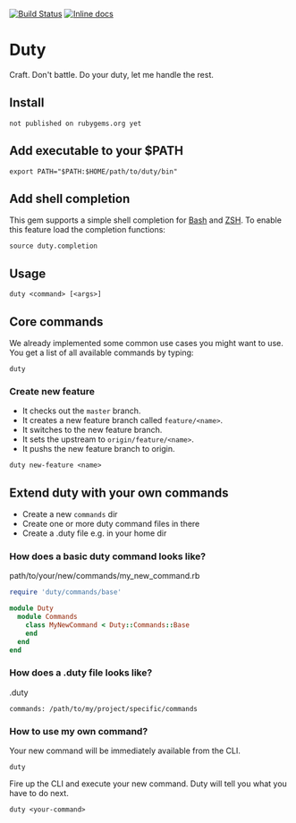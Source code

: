 [![Build Status](https://travis-ci.org/JanOwiesniak/duty.svg?branch=master)](https://travis-ci.org/JanOwiesniak/duty) [![Inline docs](http://inch-ci.org/github/JanOwiesniak/duty.svg?branch=master)](http://inch-ci.org/github/JanOwiesniak/duty)

# Duty

Craft.
Don't battle.
Do your duty, let me handle the rest.

## Install

```
not published on rubygems.org yet
```

## Add executable to your $PATH

```
export PATH="$PATH:$HOME/path/to/duty/bin"
```

## Add shell completion

This gem supports a simple shell completion for
[Bash](https://www.gnu.org/software/bash/) and [ZSH](http://www.zsh.org).
To enable this feature load the completion functions:

```
source duty.completion
```

## Usage

```
duty <command> [<args>]
```

## Core commands

We already implemented some common use cases you might want to use.
You get a list of all available commands by typing:

```
duty
```

### Create new feature

* It checks out the `master` branch.
* It creates a new feature branch called `feature/<name>`.
* It switches to the new feature branch.
* It sets the upstream to `origin/feature/<name>`.
* It pushs the new feature branch to origin.

```
duty new-feature <name>
```

## Extend duty with your own commands

* Create a new `commands` dir
* Create one or more duty command files in there
* Create a .duty file e.g. in your home dir

### How does a basic duty command looks like?

path/to/your/new/commands/my_new_command.rb

```ruby
require 'duty/commands/base'

module Duty
  module Commands
    class MyNewCommand < Duty::Commands::Base
    end
  end
end
```

### How does a .duty file looks like?

.duty

```
commands: /path/to/my/project/specific/commands
```

### How to use my own command?

Your new command will be immediately available from the CLI.

```
duty
```

Fire up the CLI and execute your new command.
Duty will tell you what you have to do next.

```
duty <your-command>
```
